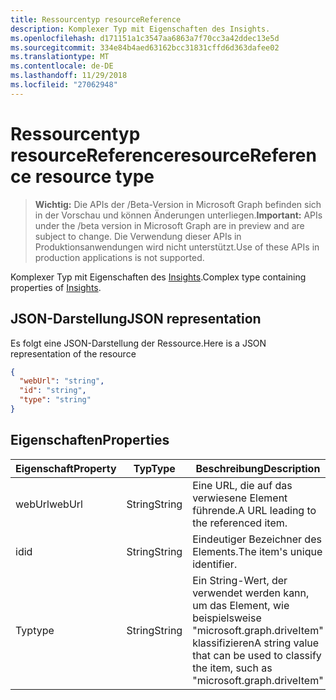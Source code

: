```yaml
---
title: Ressourcentyp resourceReference
description: Komplexer Typ mit Eigenschaften des Insights.
ms.openlocfilehash: d171151a1c3547aa6863a7f70cc3a42ddec13e5d
ms.sourcegitcommit: 334e84b4aed63162bcc31831cffd6d363dafee02
ms.translationtype: MT
ms.contentlocale: de-DE
ms.lasthandoff: 11/29/2018
ms.locfileid: "27062948"
---
```

# <a name="resourcereference-resource-type"></a><span data-ttu-id="9fb7c-103">Ressourcentyp resourceReference</span><span class="sxs-lookup"><span data-stu-id="9fb7c-103">resourceReference resource type</span></span>

> <span data-ttu-id="9fb7c-104">**Wichtig:** Die APIs der /Beta-Version in Microsoft Graph befinden sich in der Vorschau und können Änderungen unterliegen.</span><span class="sxs-lookup"><span data-stu-id="9fb7c-104">**Important:** APIs under the /beta version in Microsoft Graph are in preview and are subject to change.</span></span> <span data-ttu-id="9fb7c-105">Die Verwendung dieser APIs in Produktionsanwendungen wird nicht unterstützt.</span><span class="sxs-lookup"><span data-stu-id="9fb7c-105">Use of these APIs in production applications is not supported.</span></span>

<span data-ttu-id="9fb7c-106">Komplexer Typ mit Eigenschaften des [Insights](insights.md).</span><span class="sxs-lookup"><span data-stu-id="9fb7c-106">Complex type containing properties of [Insights](insights.md).</span></span>

## <a name="json-representation"></a><span data-ttu-id="9fb7c-107">JSON-Darstellung</span><span class="sxs-lookup"><span data-stu-id="9fb7c-107">JSON representation</span></span>

<span data-ttu-id="9fb7c-108">Es folgt eine JSON-Darstellung der Ressource.</span><span class="sxs-lookup"><span data-stu-id="9fb7c-108">Here is a JSON representation of the resource</span></span>

```json
{
  "webUrl": "string",
  "id": "string",
  "type": "string"
}
```

## <a name="properties"></a><span data-ttu-id="9fb7c-109">Eigenschaften</span><span class="sxs-lookup"><span data-stu-id="9fb7c-109">Properties</span></span>

| <span data-ttu-id="9fb7c-110">Eigenschaft</span><span class="sxs-lookup"><span data-stu-id="9fb7c-110">Property</span></span>      | <span data-ttu-id="9fb7c-111">Typ</span><span class="sxs-lookup"><span data-stu-id="9fb7c-111">Type</span></span>      | <span data-ttu-id="9fb7c-112">Beschreibung</span><span class="sxs-lookup"><span data-stu-id="9fb7c-112">Description</span></span>  |
| ------------- |-----------| -------------|
| <span data-ttu-id="9fb7c-113">webUrl</span><span class="sxs-lookup"><span data-stu-id="9fb7c-113">webUrl</span></span>        | <span data-ttu-id="9fb7c-114">String</span><span class="sxs-lookup"><span data-stu-id="9fb7c-114">String</span></span>    | <span data-ttu-id="9fb7c-115">Eine URL, die auf das verwiesene Element führende.</span><span class="sxs-lookup"><span data-stu-id="9fb7c-115">A URL leading to the referenced item.</span></span> |
| <span data-ttu-id="9fb7c-116">id</span><span class="sxs-lookup"><span data-stu-id="9fb7c-116">id</span></span>            | <span data-ttu-id="9fb7c-117">String</span><span class="sxs-lookup"><span data-stu-id="9fb7c-117">String</span></span>    | <span data-ttu-id="9fb7c-118">Eindeutiger Bezeichner des Elements.</span><span class="sxs-lookup"><span data-stu-id="9fb7c-118">The item's unique identifier.</span></span>           |
| <span data-ttu-id="9fb7c-119">Typ</span><span class="sxs-lookup"><span data-stu-id="9fb7c-119">type</span></span>          | <span data-ttu-id="9fb7c-120">String</span><span class="sxs-lookup"><span data-stu-id="9fb7c-120">String</span></span>    | <span data-ttu-id="9fb7c-121">Ein String-Wert, der verwendet werden kann, um das Element, wie beispielsweise "microsoft.graph.driveItem" klassifizieren</span><span class="sxs-lookup"><span data-stu-id="9fb7c-121">A string value that can be used to classify the item, such as "microsoft.graph.driveItem"</span></span> |